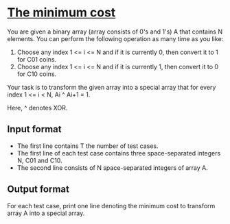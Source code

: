 # [The minimum cost][link]

You are given a binary array (array consists of 0's and 1's) A that contains N elements. You can perform the following operation as many time as you like:

1. Choose any index 1 <= i <= N and if it is currently 0, then convert it to 1 for C01 coins.
2. Choose any index 1 <= i <= N and if it is currently 1, then convert it to 0 for C10 coins.

Your task is to transform the given array into a special array that for every index 1 <= i < N, Ai ^ Ai+1 = 1.

Here, ^ denotes XOR.

## Input format

- The first line contains T the number of test cases.
- The first line of each test case contains three space-separated integers N, C01 and C10.
- The second line consists of N space-separated integers of array A.

## Output format

For each test case, print one line denoting the minimum cost to transform array A into a special array.

[link]: https://www.hackerearth.com/practice/basic-programming/bit-manipulation/basics-of-bit-manipulation/practice-problems/algorithm/min-cost-2-fe2d3308/
